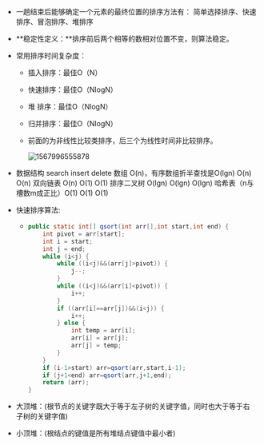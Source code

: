 + 一趟结束后能够确定一个元素的最终位置的排序方法有： 简单选择排序、快速排序、冒泡排序、堆排序

+ **稳定性定义：**排序前后两个相等的数相对位置不变，则算法稳定。

+ 常用排序时间复杂度：

  + 插入排序：最佳O（N）

  + 快速排序：最佳O（NlogN）

  + 堆    排序：最佳O（NlogN）

  + 归并排序：最佳O（NlogN）

  + 前面的为非线性比较类排序，后三个为线性时间非比较排序。
  
    ![1567996555878](C:\Users\HP\AppData\Roaming\Typora\typora-user-images\1567996555878.png)



+ 数据结构                   search                                                      insert                        delete
  数组               O(n)，有序数组折半查找是O(lgn)                        O(n)                          O(n)
  双向链表                   O(n)                                                           O(1)                          O(1)
  排序二叉树              O(lgn)                                                        O(lgn)                         O(lgn)
  哈希表（n与槽数m成正比）O(1)                                              O(1)                             O(1)

+ 快速排序算法:

  + ```java
    public static int[] qsort(int arr[],int start,int end) {        
        int pivot = arr[start];        
        int i = start;        
        int j = end;        
        while (i<j) {            
            while ((i<j)&&(arr[j]>pivot)) {                
                j--;            
            }            
            while ((i<j)&&(arr[i]<pivot)) {                
                i++;            
            }            
            if ((arr[i]==arr[j])&&(i<j)) {                
                i++;            
            } else {                
                int temp = arr[i];                
                arr[i] = arr[j];                
                arr[j] = temp;            
            }        
        }        
        if (i-1>start) arr=qsort(arr,start,i-1);        
        if (j+1<end) arr=qsort(arr,j+1,end);        
        return (arr);    
    }    
    ```

+ 大顶堆：(根节点的关键字既大于等于左子树的关键字值，同时也大于等于右子树的关键字值)

+ 小顶堆：(根结点的键值是所有堆结点键值中最小者)